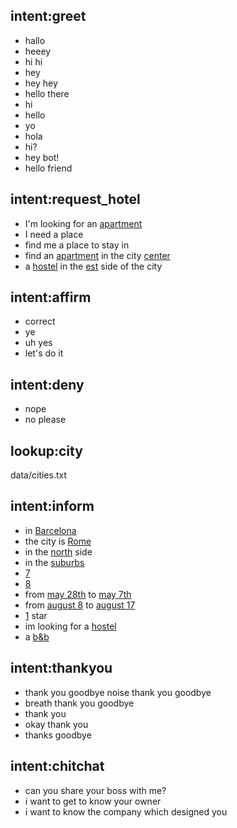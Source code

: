 ## intent:greet
- hallo
- heeey
- hi hi
- hey
- hey hey
- hello there
- hi
- hello
- yo
- hola
- hi?
- hey bot!
- hello friend

## intent:request_hotel
- I'm looking for an [apartment](property_type)
- I need a place
- find me a place to stay in
- find an [apartment](property_type) in the city [center](position)
- a [hostel](property_type) in the [est](position) side of the city

## intent:affirm
- correct
- ye
- uh yes
- let's do it

## intent:deny
- nope
- no please

## lookup:city
data/cities.txt

## intent:inform
- in [Barcelona](city)
- the city is [Rome](city)
- in the [north](position) side
- in the [suburbs](position)
- [7](num_people:7)
- [8](num_people:8)
- from [may 28th](check_in) to [may 7th](check_out)
- from [august 8](check_in) to [august 17](check_out)
- [1](stars:5) star
- im looking for a [hostel](property_type)
- a [b&b](property_type)

## intent:thankyou
- thank you goodbye noise thank you goodbye
- breath thank you goodbye
- thank you
- okay thank you
- thanks goodbye

## intent:chitchat
- can you share your boss with me?
- i want to get to know your owner
- i want to know the company which designed you

